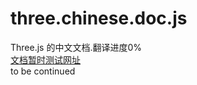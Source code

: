# three.chinese.doc.js
Three.js 的中文文档.翻译进度0%<br>
<a href="http://115.28.165.7:3001/" target="_blank">文档暂时测试网址</a><br>
to be continued
